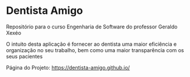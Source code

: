 # Dentista Amigo

Repositório para o curso Engenharia de Software do professor Geraldo Xexéo

O intuito desta aplicação é fornecer ao dentista uma maior eficiência e organização no seu trabalho, bem como uma maior transparência com os seus pacientes

Página do Projeto: https://dentista-amigo.github.io/